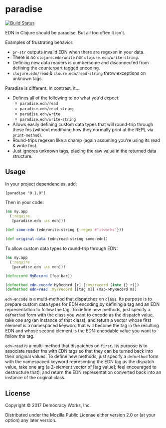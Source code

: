 # paradise

[![Build Status](https://travis-ci.org/democracyworks/paradise.svg?branch=master)](https://travis-ci.org/democracyworks/paradise)

EDN in Clojure should be paradise. But all too often it isn't.

Examples of frustrating behavior:

* `pr-str` outputs invalid EDN when there are regexen in your data.
* There is no `clojure.edn/write` nor `clojure.edn/write-string`.
* Defining new data readers is cumbersome and disconnected from defining the
  counterpart tagged encoding.
* `clojure.edn/read` & `cloure.edn/read-string` throw exceptions on unknown
  tags.

Paradise is different. In contrast, it...

* Defines all of the following to do what you'd expect:
    * `paradise.edn/read`
    * `paradise.edn/read-string`
    * `paradise.edn/write`
    * `paradise.edn/write-string`
* Allows easily defining custom data types that will round-trip through these
  fns (without modifying how they normally print at the REPL via
  `print-method`).
* Round-trips regexen like a champ (again assuming you're using its read &
  write fns).
* Just ignores unknown tags, placing the raw value in the returned data
  structure.

## Usage

In your project dependencies, add:

`[paradise "0.1.0"]`

Then in your code:

```clojure
(ns my.app
  (:require
   [paradise.edn :as edn]))
   
(def some-edn (edn/write-string {:regex #"itworks"}))

(def original-data (edn/read-string some-edn))
```

To allow custom data types to round-trip through EDN:

```clojure
(ns my.app
  (:require
   [paradise.edn :as edn]))

(defrecord MyRecord [foo bar])

(defmethod edn-encode MyRecord [r] [:my/record (into {} r)])
(defmethod edn-read :my/record [[tag m]] (map->MyRecord m))
```

`edn-encode` is a multi-method that dispatches on `class`. Its purpose is to
prepare custom data types for EDN encoding by defining a tag and an EDN
representation to follow the tag. To define new methods, just specify a
`defmethod` form with the class you want to encode as the dispatch value, take
one arg (an instance of that class), and return a vector whose first element is
a namespaced keyword that will become the tag in the resulting EDN and whose
second element is the EDN-encodable value you want to follow the tag.

`edn-read` is a multi-method that dispatches on `first`. Its purpose is to
associate reader fns with EDN tags so that they can be turned back into their
original values. To define new methods, just specify a `defmethod` form with
the namespaced keyword representing the EDN tag as the dispatch value, take one
arg (a 2-element vector of \[tag value]; feel encouraged to destructure that),
and return the EDN representation converted back into an instance of the
original class. 

## License

Copyright © 2017 Democracy Works, Inc.

Distributed under the Mozilla Public License either version 2.0 or (at your
option) any later version.

